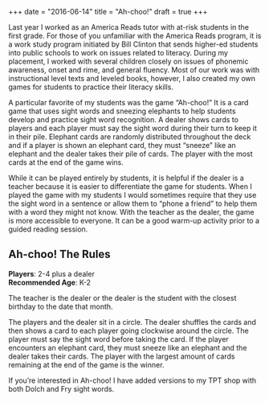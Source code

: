 +++
date = "2016-06-14"
title = "Ah-choo!"
draft = true
+++

Last year I worked as an America Reads tutor with at-risk students in the first grade. For those of you unfamiliar with the America Reads program, it is a work study program initiated by Bill Clinton that sends higher-ed students into public schools to work on issues related to literacy. During my placement, I worked with several children closely on issues of phonemic awareness, onset and rime, and general fluency. Most of our work was with instructional level texts and leveled books, however, I also created my own games for students to practice their literacy skills.

A particular favorite of my students was the game “Ah-choo!” It is a card game that uses sight words and sneezing elephants to help students develop and practice sight word recognition. A dealer shows cards to players and each player must say the sight word during their turn to keep it in their pile. Elephant cards are randomly distributed throughout the deck and if a player is shown an elephant card, they must “sneeze” like an elephant and the dealer takes their pile of cards. The player with the most cards at the end of the game wins.

While it can be played entirely by students, it is helpful if the dealer is a teacher because it is easier to differentiate the game for students. When I played the game with my students I would sometimes require that they use the sight word in a sentence or allow them to “phone a friend” to help them with a word they might not know. With the teacher as the dealer, the game is more accessible to everyone. It can be a good warm-up activity prior to a guided reading session.

## Ah-choo! The Rules

**Players**: 2-4 plus a dealer  
**Recommended Age**: K-2

The teacher is the dealer or the dealer is the student with the closest birthday to the date that month.

The players and the dealer sit in a circle. The dealer shuffles the cards and then shows a card to each player going clockwise around the circle. The player must say the sight word before taking the card. If the player encounters an elephant card, they must sneeze like an elephant and the dealer takes their cards. The player with the largest amount of cards remaining at the end of the game is the winner.

If you’re interested in Ah-choo! I have added versions to my TPT shop with both Dolch and Fry sight words.

